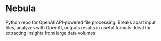 # Nebula
Python repo for OpenAI API-powered file processing. Breaks apart input files, analyzes with OpenAI, outputs results in useful formats. Ideal for extracting insights from large data volumes
